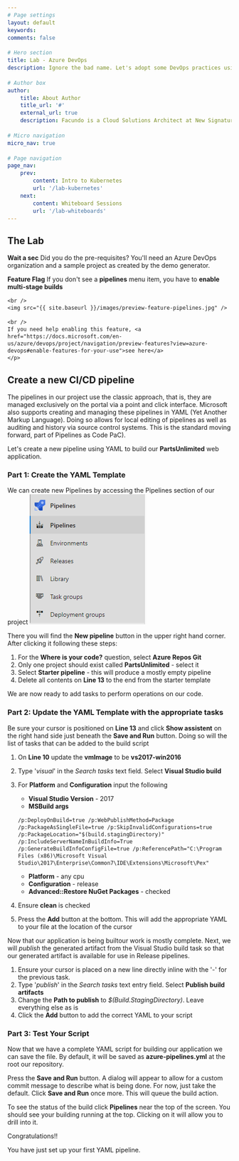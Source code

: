 ```yaml
---
# Page settings
layout: default
keywords:
comments: false

# Hero section
title: Lab - Azure DevOps
description: Ignore the bad name. Let's adopt some DevOps practices using Azure DevOps.

# Author box
author:
    title: About Author
    title_url: '#'
    external_url: true
    description: Facundo is a Cloud Solutions Architect at New Signature. He enjoys helping clients with architecture, containers/orchestration, and stream lining development processes.

# Micro navigation
micro_nav: true

# Page navigation
page_nav:
    prev:
        content: Intro to Kubernetes
        url: '/lab-kubernetes'
    next: 
        content: Whiteboard Sessions
        url: '/lab-whiteboards'
---
```


## The Lab

<div class="callout callout--warning">
    <p><strong>Wait a sec</strong> Did you do the pre-requisites?
    You'll need an Azure DevOps organization and a sample project as created by the demo generator. </p>
</div>

<div class="callout callout--danger">
    <p><strong>Feature Flag</strong> If you don't see a <b>pipelines</b> menu item, you have to <b>enable multi-stage builds</b>
    
    <br />
    <img src="{{ site.baseurl }}/images/preview-feature-pipelines.jpg" />

    <br />
    If you need help enabling this feature, <a href="https://docs.microsoft.com/en-us/azure/devops/project/navigation/preview-features?view=azure-devops#enable-features-for-your-use">see here</a>
    </p>
</div>

## Create a new CI/CD pipeline

The pipelines in our project use the classic approach, that is, they are managed exclusively on the portal via a point and click interface. Microsoft also supports creating and managing these pipelines in YAML (Yet Another Markup Language). Doing so allows for local editing of pipelines as well as auditing and history via source control systems. This is the standard moving forward, part of Pipelines as Code PaC).

Let's create a new pipeline using YAML to build our **PartsUnlimited** web application.

### Part 1: Create the YAML Template
We can create new Pipelines by accessing the Pipelines section of our project ![](/images/pipelines.png)

There you will find the **New pipeline** button in the upper right hand corner. After clicking it following these steps:

1. For the **Where is your code?** question, select **Azure Repos Git**
2. Only one project should exist called **PartsUnlimited** - select it
3. Select **Starter pipeline** - this will produce a mostly empty pipeline
4. Delete all contents on **Line 13** to the end from the starter template

We are now ready to add tasks to perform operations on our code.

### Part 2: Update the YAML Template with the appropriate tasks
Be sure your cursor is positioned on **Line 13** and click **Show assistent** on the right hand side just beneath the **Save and Run** button. Doing so will the list of tasks that can be added to the build script

1. On **Line 10** update the **vmImage** to be **vs2017-win2016**
2. Type '*visual*' in the *Search tasks* text field. Select **Visual Studio build**
3. For **Platform** and **Configuration** input the following
    - **Visual Studio Version** - 2017
    - **MSBuild args**
    ```
    /p:DeployOnBuild=true /p:WebPublishMethod=Package /p:PackageAsSingleFile=true /p:SkipInvalidConfigurations=true /p:PackageLocation="$(build.stagingDirectory)" /p:IncludeServerNameInBuildInfo=True /p:GenerateBuildInfoConfigFile=true /p:ReferencePath="C:\Program Files (x86)\Microsoft Visual Studio\2017\Enterprise\Common7\IDE\Extensions\Microsoft\Pex"
    ```
    - **Platform** - any cpu
    - **Configuration** - release
    - **Advanced::Restore NuGet Packages** - checked

4. Ensure **clean** is checked
5. Press the **Add** button at the bottom. This will add the appropriate YAML to your file at the location of the cursor

Now that our application is being builtour work is mostly complete. Next, we will *publish* the generated artifact from the Visual Studio build task so that our generated artifact is available for use in Release pipelines.

1. Ensure your cursor is placed on a new line directly inline with the '-' for the previous task.
2. Type '*publish*' in the *Search tasks* text entry field. Select **Publish build artifacts**
3. Change the **Path to publish** to *$(Build.StagingDirectory)*. Leave everything else as is
4. Click the **Add** button to add the correct YAML to your script

### Part 3: Test Your Script
Now that we have a complete YAML script for building our application we can save the file. By default, it will be saved as **azure-pipelines.yml** at the root our repository.

Press the **Save and Run** button. A dialog will appear to allow for a custom commit message to describe what is being done. For now, just take the default. Click **Save and Run** once more. This will queue the build action.

To see the status of the build click **Pipelines** near the top of the screen. You should see your building running at the top. Clicking on it will allow you to drill into it.

Congratulations!! 

You have just set up your first YAML pipeline.
